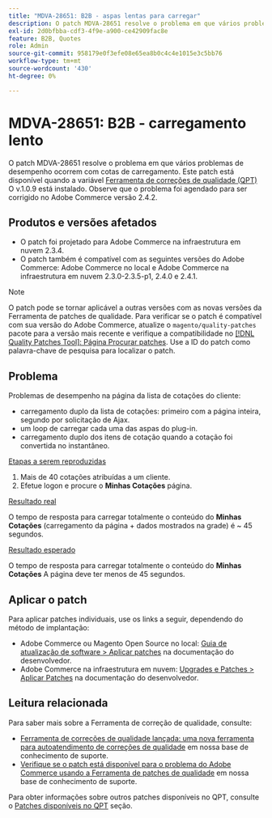 ```yaml
---
title: "MDVA-28651: B2B - aspas lentas para carregar"
description: O patch MDVA-28651 resolve o problema em que vários problemas de desempenho ocorrem com cotas de carregamento. Este patch está disponível quando a [Ferramenta de correções de qualidade (QPT)](/help/announcements/adobe-commerce-announcements/magento-quality-patches-released-new-tool-to-self-serve-quality-patches.md) v.1.0.9 está instalada. Observe que o problema foi agendado para ser corrigido no Adobe Commerce versão 2.4.2.
exl-id: 2d0bfbba-cdf3-4f9e-a900-ce42909fac8e
feature: B2B, Quotes
role: Admin
source-git-commit: 958179e0f3efe08e65ea8b0c4c4e1015e3c5bb76
workflow-type: tm+mt
source-wordcount: '430'
ht-degree: 0%

---
```


# MDVA-28651: B2B - carregamento lento

O patch MDVA-28651 resolve o problema em que vários problemas de desempenho ocorrem com cotas de carregamento. Este patch está disponível quando a variável [Ferramenta de correções de qualidade (QPT)](/help/announcements/adobe-commerce-announcements/magento-quality-patches-released-new-tool-to-self-serve-quality-patches.md) O v.1.0.9 está instalado. Observe que o problema foi agendado para ser corrigido no Adobe Commerce versão 2.4.2.

## Produtos e versões afetados

* O patch foi projetado para Adobe Commerce na infraestrutura em nuvem 2.3.4.
* O patch também é compatível com as seguintes versões do Adobe Commerce: Adobe Commerce no local e Adobe Commerce na infraestrutura em nuvem 2.3.0-2.3.5-p1, 2.4.0 e 2.4.1.

>[!NOTE]
>
>O patch pode se tornar aplicável a outras versões com as novas versões da Ferramenta de patches de qualidade. Para verificar se o patch é compatível com sua versão do Adobe Commerce, atualize o `magento/quality-patches` pacote para a versão mais recente e verifique a compatibilidade no [[!DNL Quality Patches Tool]: Página Procurar patches](https://devdocs.magento.com/quality-patches/tool.html#patch-grid). Use a ID do patch como palavra-chave de pesquisa para localizar o patch.

## Problema

Problemas de desempenho na página da lista de cotações do cliente:

* carregamento duplo da lista de cotações: primeiro com a página inteira, segundo por solicitação de Ajax.
* um loop de carregar cada uma das aspas do plug-in.
* carregamento duplo dos itens de cotação quando a cotação foi convertida no instantâneo.

<u>Etapas a serem reproduzidas</u>

1. Mais de 40 cotações atribuídas a um cliente.
1. Efetue logon e procure o **Minhas Cotações** página.

<u>Resultado real</u>

O tempo de resposta para carregar totalmente o conteúdo do **Minhas Cotações** (carregamento da página + dados mostrados na grade) é ~ 45 segundos.

<u>Resultado esperado</u>

O tempo de resposta para carregar totalmente o conteúdo do **Minhas Cotações** A página deve ter menos de 45 segundos.

## Aplicar o patch

Para aplicar patches individuais, use os links a seguir, dependendo do método de implantação:

* Adobe Commerce ou Magento Open Source no local: [Guia de atualização de software > Aplicar patches](https://devdocs.magento.com/guides/v2.4/comp-mgr/patching/mqp.html) na documentação do desenvolvedor.
* Adobe Commerce na infraestrutura em nuvem: [Upgrades e Patches > Aplicar Patches](https://devdocs.magento.com/cloud/project/project-patch.html) na documentação do desenvolvedor.

## Leitura relacionada

Para saber mais sobre a Ferramenta de correção de qualidade, consulte:

* [Ferramenta de correções de qualidade lançada: uma nova ferramenta para autoatendimento de correções de qualidade](/help/announcements/adobe-commerce-announcements/magento-quality-patches-released-new-tool-to-self-serve-quality-patches.md) em nossa base de conhecimento de suporte.
* [Verifique se o patch está disponível para o problema do Adobe Commerce usando a Ferramenta de patches de qualidade](/help/support-tools/patches-available-in-qpt-tool/check-patch-for-magento-issue-with-magento-quality-patches.md) em nossa base de conhecimento de suporte.

Para obter informações sobre outros patches disponíveis no QPT, consulte o [Patches disponíveis no QPT](https://support.magento.com/hc/en-us/sections/360010506631-Patches-available-in-MQP-tool-) seção.
